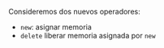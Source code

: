 Consideremos dos nuevos operadores:

- `new`: asignar memoria
- `delete` liberar memoria asignada por `new`
